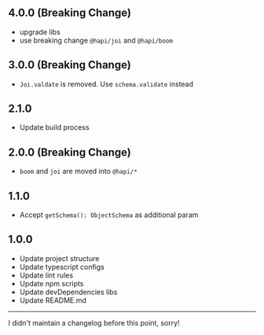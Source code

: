 ## 4.0.0 (Breaking Change)
* upgrade libs
* use breaking change `@hapi/joi` and `@hapi/boom`

## 3.0.0 (Breaking Change)
* `Joi.valdate` is removed. Use `schema.validate` instead

## 2.1.0
* Update build process

## 2.0.0 (Breaking Change)
* `boom` and `joi` are moved into `@hapi/*`

## 1.1.0
* Accept `getSchema(): ObjectSchema` as additional param

## 1.0.0
* Update project structure
* Update typescript configs
* Update lint rules
* Update npm scripts
* Update devDependencies libs
* Update README.md

---

I didn't maintain a changelog before this point, sorry!
